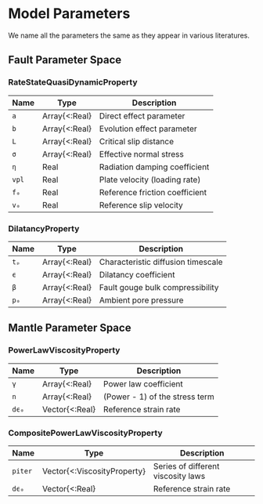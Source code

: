 # Model Parameters

We name all the parameters the same as they appear in various literatures.

## Fault Parameter Space

### RateStateQuasiDynamicProperty
  
| Name   | Type              | Description                       |
|--------|-------------------|-----------------------------------|
| `a`    | Array{<:Real}     | Direct effect parameter           |
| `b`    | Array{<:Real}     | Evolution effect parameter        |
| `L`    | Array{<:Real}     | Critical slip distance            |
| `σ`    | Array{<:Real}     | Effective normal stress           |
| `η`    | Real              | Radiation damping coefficient     |
| `vpl`  | Real              | Plate velocity (loading rate)     |
| `f₀`   | Real              | Reference friction coefficient    |
| `v₀`   | Real              | Reference slip velocity           |

### DilatancyProperty

| Name   | Type              | Description                       |
|--------|-------------------|-----------------------------------|
| `tₚ`   | Array{<:Real}     | Characteristic diffusion timescale|
| `ϵ`    | Array{<:Real}     | Dilatancy coefficient             |
| `β`    | Array{<:Real}     | Fault gouge bulk compressibility  |
| `p₀`   | Array{<:Real}     | Ambient pore pressure             |

## Mantle Parameter Space

### PowerLawViscosityProperty

| Name    | Type              | Description                        |
|---------|-------------------|------------------------------------|
| `γ`     | Array{<:Real}     | Power law coefficient              |
| `n`     | Array{<:Real}     | (Power - 1) of the stress term     |
| `dϵ₀`   | Vector{<:Real}    | Reference strain rate              |

### CompositePowerLawViscosityProperty

| Name     | Type                        | Description                        |
|----------|-----------------------------|------------------------------------|
| `piter`  | Vector{<:ViscosityProperty} | Series of different viscosity laws |
| `dϵ₀`    | Vector{<:Real}              | Reference strain rate              |
